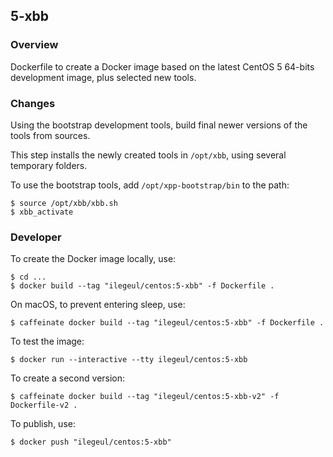 ## 5-xbb

### Overview

Dockerfile to create a Docker image based on the latest CentOS 5 64-bits development image, plus selected new tools.

### Changes

Using the bootstrap development tools, build final newer versions of the tools from sources. 

This step installs the newly created tools in `/opt/xbb`, using several temporary folders.

To use the bootstrap tools, add `/opt/xpp-bootstrap/bin` to the path:

```console
$ source /opt/xbb/xbb.sh
$ xbb_activate
```

### Developer

To create the Docker image locally, use:

```console
$ cd ...
$ docker build --tag "ilegeul/centos:5-xbb" -f Dockerfile .
```

On macOS, to prevent entering sleep, use:

```console
$ caffeinate docker build --tag "ilegeul/centos:5-xbb" -f Dockerfile .
```

To test the image:

```console
$ docker run --interactive --tty ilegeul/centos:5-xbb
```

To create a second version:

```console
$ caffeinate docker build --tag "ilegeul/centos:5-xbb-v2" -f Dockerfile-v2 .
```

To publish, use:

```console
$ docker push "ilegeul/centos:5-xbb"
```
